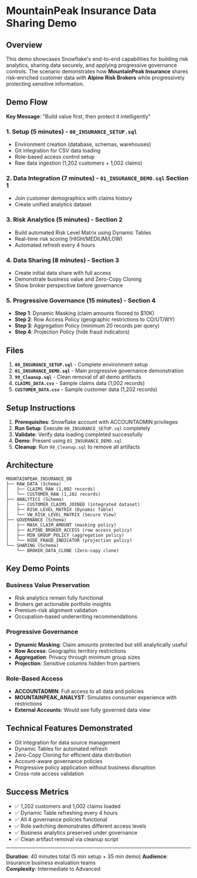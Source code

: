 # MountainPeak Insurance Data Sharing Demo

## Overview

This demo showcases Snowflake's end-to-end capabilities for building risk analytics, sharing data securely, and applying progressive governance controls. The scenario demonstrates how **MountainPeak Insurance** shares risk-enriched customer data with **Alpine Risk Brokers** while progressively protecting sensitive information.

## Demo Flow

**Key Message**: "Build value first, then protect it intelligently"

### 1. Setup (5 minutes) - `00_INSURANCE_SETUP.sql`
- Environment creation (database, schemas, warehouses)
- Git integration for CSV data loading
- Role-based access control setup
- Raw data ingestion (1,202 customers + 1,002 claims)

### 2. Data Integration (7 minutes) - `01_INSURANCE_DEMO.sql` Section 1
- Join customer demographics with claims history
- Create unified analytics dataset

### 3. Risk Analytics (5 minutes) - Section 2
- Build automated Risk Level Matrix using Dynamic Tables
- Real-time risk scoring (HIGH/MEDIUM/LOW)
- Automated refresh every 4 hours

### 4. Data Sharing (8 minutes) - Section 3
- Create initial data share with full access
- Demonstrate business value and Zero-Copy Cloning
- Show broker perspective before governance

### 5. Progressive Governance (15 minutes) - Section 4
- **Step 1**: Dynamic Masking (claim amounts floored to $10K)
- **Step 2**: Row Access Policy (geographic restrictions to CO/UT/WY)
- **Step 3**: Aggregation Policy (minimum 20 records per query)
- **Step 4**: Projection Policy (hide fraud indicators)

## Files

1. **`00_INSURANCE_SETUP.sql`** - Complete environment setup
2. **`01_INSURANCE_DEMO.sql`** - Main progressive governance demonstration
3. **`99_Cleanup.sql`** - Clean removal of all demo artifacts
4. **`CLAIMS_DATA.csv`** - Sample claims data (1,002 records)
5. **`CUSTOMER_DATA.csv`** - Sample customer data (1,202 records)

## Setup Instructions

1. **Prerequisites**: Snowflake account with ACCOUNTADMIN privileges
2. **Run Setup**: Execute `00_INSURANCE_SETUP.sql` completely
3. **Validate**: Verify data loading completed successfully
4. **Demo**: Present using `01_INSURANCE_DEMO.sql`
5. **Cleanup**: Run `99_Cleanup.sql` to remove all artifacts

## Architecture

```
MOUNTAINPEAK_INSURANCE_DB
├── RAW_DATA (Schema)
│   ├── CLAIMS_RAW (1,002 records)
│   └── CUSTOMER_RAW (1,202 records)
├── ANALYTICS (Schema)
│   ├── CUSTOMER_CLAIMS_JOINED (integrated dataset)
│   ├── RISK_LEVEL_MATRIX (Dynamic Table)
│   └── VW_RISK_LEVEL_MATRIX (Secure View)
├── GOVERNANCE (Schema)
│   ├── MASK_CLAIM_AMOUNT (masking policy)
│   ├── ALPINE_BROKER_ACCESS (row access policy)
│   ├── MIN_GROUP_POLICY (aggregation policy)
│   └── HIDE_FRAUD_INDICATOR (projection policy)
└── SHARING (Schema)
    └── BROKER_DATA_CLONE (Zero-copy clone)
```

## Key Demo Points

### Business Value Preservation
- Risk analytics remain fully functional
- Brokers get actionable portfolio insights
- Premium-risk alignment validation
- Occupation-based underwriting recommendations

### Progressive Governance
- **Dynamic Masking**: Claim amounts protected but still analytically useful
- **Row Access**: Geographic territory restrictions
- **Aggregation**: Privacy through minimum group sizes
- **Projection**: Sensitive columns hidden from partners

### Role-Based Access
- **ACCOUNTADMIN**: Full access to all data and policies
- **MOUNTAINPEAK_ANALYST**: Simulates consumer experience with restrictions
- **External Accounts**: Would see fully governed data view

## Technical Features Demonstrated

- Git integration for data source management
- Dynamic Tables for automated refresh
- Zero-Copy Cloning for efficient data distribution
- Account-aware governance policies
- Progressive policy application without business disruption
- Cross-role access validation

## Success Metrics

- ✅ 1,202 customers and 1,002 claims loaded
- ✅ Dynamic Table refreshing every 4 hours
- ✅ All 4 governance policies functional
- ✅ Role switching demonstrates different access levels
- ✅ Business analytics preserved under governance
- ✅ Clean artifact removal via cleanup script

---

**Duration**: 40 minutes total (5 min setup + 35 min demo)
**Audience**: Insurance business evaluation teams  
**Complexity**: Intermediate to Advanced 